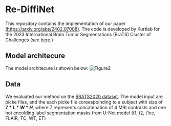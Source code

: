 # Re-DiffiNet

This repository contains the implementation of our paper [(https://arxiv.org/abs/2402.07008)](https://openreview.net/pdf?id=vCEMidGVbv). The code is developed by Kurtlab for the 2023 International Brain Tumor Segmentations (BraTS) Cluster of Challenges (see [here](https://www.synapse.org/#!Synapse:syn51156910/wiki/621282).)

## Model architecure
The model architecure is shown below:
![Figure2](https://github.com/KurtLabUW/Re-DiffiNet/assets/9877397/68580b61-d30b-47ae-b236-139fea47a976)

## Data

We evaluated our method on the [BRATS2020 dataset](https://www.med.upenn.edu/cbica/brats2020/data.html).
The model input are picke files, and the each picke file coreespoinding to a subject with size of  **$`7*L*W*H `$**, where 7 represents concatenation of 4 MRI contrasts and  one hot encolding label segmentation masks from U-Net model (t1, t2, t1ce, FLAIR, TC, WT, ET)

